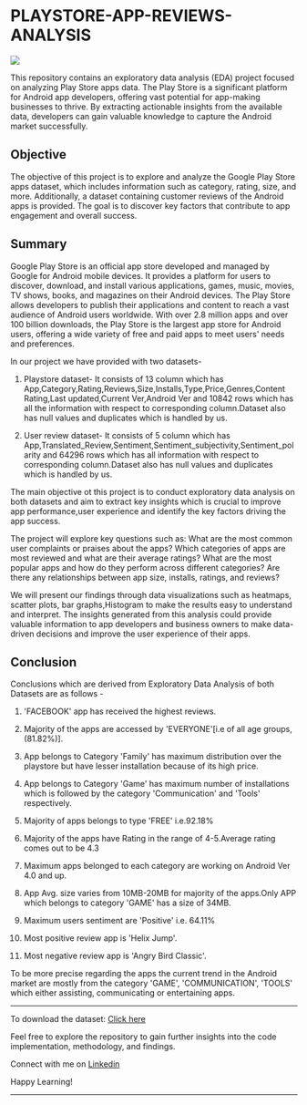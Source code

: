 # PLAYSTORE-APP-REVIEWS-ANALYSIS

![](https://media.tenor.com/8gXeiN5vTqEAAAAC/google-play-apps-google-play-services.gif)

This repository contains an exploratory data analysis (EDA) project focused on analyzing Play Store apps data. The Play Store is a significant platform for Android app developers, offering vast potential for app-making businesses to thrive. By extracting actionable insights from the available data, developers can gain valuable knowledge to capture the Android market successfully.

## Objective
The objective of this project is to explore and analyze the Google Play Store apps dataset, which includes information such as category, rating, size, and more. Additionally, a dataset containing customer reviews of the Android apps is provided. The goal is to discover key factors that contribute to app engagement and overall success.

## Summary 
Google Play Store is an official app store developed and managed by Google for Android mobile devices. It provides a platform for users to discover, download, and install various applications, games, music, movies, TV shows, books, and magazines on their Android devices. The Play Store allows developers to publish their applications and content to reach a vast audience of Android users worldwide. With over 2.8 million apps and over 100 billion downloads, the Play Store is the largest app store for Android users, offering a wide variety of free and paid apps to meet users' needs and preferences.

In our project we have provided with two datasets-

1. Playstore dataset- It consists of 13 column which has App,Category,Rating,Reviews,Size,Installs,Type,Price,Genres,Content Rating,Last updated,Current Ver,Android Ver and 10842 rows which has all the information with respect to corresponding column.Dataset also has null values and duplicates which is handled by us.

2. User review dataset- It consists of 5 column which has App,Translated_Review,Sentiment,Sentiment_subjectivity,Sentiment_polarity and 64296 rows which has all information with respect to corresponding column.Dataset also has null values and duplicates which is handled by us.

The main objective ot this project is to conduct exploratory data analysis on both datasets and aim to extract key insights which is crucial to improve app performance,user experience and identify the key factors driving the app success.

The project will explore key questions such as: What are the most common user complaints or praises about the apps? Which categories of apps are most reviewed and what are their average ratings? What are the most popular apps and how do they perform across different categories? Are there any relationships between app size, installs, ratings, and reviews?

We will present our findings through data visualizations such as heatmaps, scatter plots, bar graphs,Histogram to make the results easy to understand and interpret. The insights generated from this analysis could provide valuable information to app developers and business owners to make data-driven decisions and improve the user experience of their apps.

## Conclusion
Conclusions which are derived from Exploratory Data Analysis of both Datasets are as follows -

1. 'FACEBOOK' app has received the highest reviews.

2. Majority of the apps are accessed by 'EVERYONE'[i.e of all age groups,(81.82%)].

3. App belongs to Category 'Family' has maximum distribution over the playstore but have lesser installation because of its high price.

4. App belongs to Category 'Game' has maximum number of installations which is followed by the category 'Communication' and 'Tools' respectively.

5. Majority of apps belongs to type 'FREE' i.e.92.18%

6. Majority of the apps have Rating in the range of 4-5.Average rating comes out to be 4.3

7. Maximum apps belonged to each category are working on Android Ver 4.0 and up.

8. App Avg. size varies from 10MB-20MB for majority of the apps.Only APP which belongs to category 'GAME' has a size of 34MB.

9. Maximum users sentiment are 'Positive' i.e. 64.11%

10. Most positive review app is 'Helix Jump'.

11. Most negative review app is 'Angry Bird Classic'.

To be more precise regarding the apps the current trend in the Android market are mostly from the category 'GAME', 'COMMUNICATION', 'TOOLS' which either assisting, communicating or entertaining apps.
**************************************************************************************************************************************************
To download the dataset: [Click here](https://drive.google.com/drive/folders/1lTGehQxi6TP94dHEuLKERb0sXXNA44b1?usp=sharing)

Feel free to explore the repository to gain further insights into the code implementation, methodology, and findings.

Connect with me on [Linkedin](https://www.linkedin.com/in/urvashi-dhakate-b0780320a/)

Happy Learning!
**************************************************************************************************************************************************
